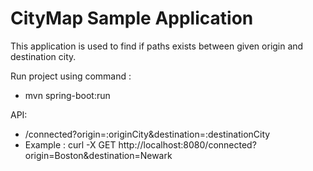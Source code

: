 # CityMap Sample Application

This application is used to find if paths exists between given origin and destination city.

Run project using command : 
 - mvn spring-boot:run
 
API:
 - /connected?origin=:originCity&destination=:destinationCity
 - Example : curl -X GET http://localhost:8080/connected?origin=Boston&destination=Newark